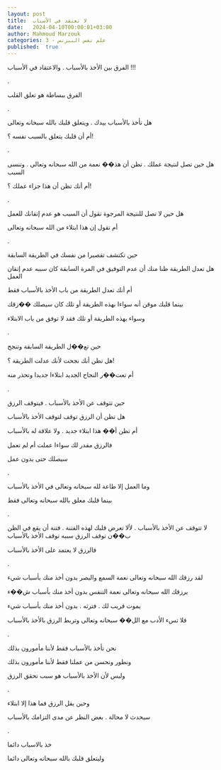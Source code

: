 ```yaml
---
layout: post
title:  لا تعتقد في الأسباب
date:   2024-04-10T00:00:01+03:00
author: Mahmoud Marzouk
categories: 3 - علم نفس البيزنس
published:  true
---
```

الفرق بين الأخذ بالأسباب . والاعتقاد في الأسباب !!!

.

الفرق ببساطة هو تعلق القلب

.

هل تأخذ بالأسباب بيدك . ويتعلق قلبك بالله سبحانه وتعالى

أم أن قلبك يتعلق بالسبب نفسه ؟!

.

هل حين تصل لنتيجة عملك . تظن أن هذ�� نعمة من الله سبحانه وتعالى . وتنسى
السبب

أم أنك تظن أن هذا جزاء عملك ؟!

.

هل حين لا تصل للنتيجة المرجوة تقول أن السبب هو عدم إتقانك
للعمل

أم تقول إن هذا ابتلاء من الله سبحانه وتعالى

.

حين تكتشف تقصيرا من نفسك في الطريقة السابقة

هل تعدل الطريقة ظنا منك أن عدم التوفيق في المرة السابقة كان سببه عدم
إتقان العمل

أم أنك تعدل الطريقة من باب الأخذ بالأسباب فقط

بينما قلبك موقن أنه سواءا بهذه الطريقة أو تلك كان سيصلك
��زقك

وسواء بهذه الطريقة أو تلك فقد لا توفق من باب الابتلاء

.

حين تع��ل الطريقة السابقة وتنجح

هل تظن أنك نجحت لأنك عدلت الطريقة ؟!

أم تعت��ر النجاح الجديد ابتلاءا جديدا وتحذر منه

.

حين تتوقف عن الأخذ بالأسباب . فيتوقف الرزق

هل تظن أن الرزق توقف لتوقف الأخذ بالأسباب

أم تظن أ�� هذا ابتلاء جديد . ولا علاقة له بالأسباب

فالرزق مقدر لك سواءا عملت أم لم تعمل

سيصلك حتى بدون عمل

.

وما العمل إلا طاعة لله سبحانه وتعالى في الأخذ بالأسباب

بينما قلبك معلق بالله سبحانه وتعالى فقط

.

لا تتوقف عن الأخذ بالأسباب . لألا تعرض قلبك لهذه الفتنة . فتنة أن يقع
في الظن ب��ن توقف الرزق سببه توقف الأخذ بالأسباب

فالرزق لا يعتمد على الأخذ بالأسباب

.

لقد رزقك الله سبحانه وتعالى نعمة السمع والبصر بدون أخذ منك بأسباب
شيء

يرزقك الله سبحانه وتعالى نعمة التنفس بدون أخذ منك بأسباب
ش��ء

يموت قريب لك . فترثه . بدون أخذ منك بأسباب شيء

فلا تسء الأدب مع الل�� سبحانه وتعالى وتربط الرزق بالأخذ
بالأسباب

.

نحن نأخذ بالأسباب فقط لأننا مأمورون بذلك

ونطور ونحسن من عملنا فقط لأننا مأمورون بذلك

وليس لأن الأخذ بالأسباب هو سبب تحقق الرزق

.

وحين يقل الرزق فما هذا إلا ابتلاء

سيحدث لا محالة . بغض النظر عن مدى التزامك بالأسباب

.

خذ بالاسباب دائما

وليتعلق قلبك بالله سبحانه وتعالى دائما
